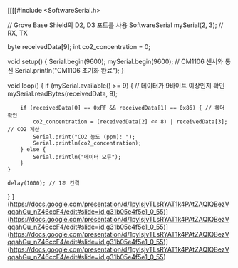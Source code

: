 [[[[#include <SoftwareSerial.h>

// Grove Base Shield의 D2, D3 포트를 사용
SoftwareSerial mySerial(2, 3); // RX, TX

byte receivedData[9];
int co2_concentration = 0;

void setup() {
    Serial.begin(9600);
    mySerial.begin(9600); // CM1106 센서와 통신
    Serial.println("CM1106 초기화 완료");
}

void loop() {
    if (mySerial.available() >= 9) { // 데이터가 9바이트 이상인지 확인
        mySerial.readBytes(receivedData, 9);

        if (receivedData[0] == 0xFF && receivedData[1] == 0x86) { // 헤더 확인
            co2_concentration = (receivedData[2] << 8) | receivedData[3]; // CO2 계산
            Serial.print("CO2 농도 (ppm): ");
            Serial.println(co2_concentration);
        } else {
            Serial.println("데이터 오류");
        }
    }

    delay(1000); // 1초 간격
}
](https://docs.google.com/presentation/d/1pyIsjvTLsRYAT1k4PAtZAQIQBezVqqahGu_nZ46ccF4/edit#slide=id.g31b05e4f5e1_0_55)](https://docs.google.com/presentation/d/1pyIsjvTLsRYAT1k4PAtZAQIQBezVqqahGu_nZ46ccF4/edit#slide=id.g31b05e4f5e1_0_55)](https://docs.google.com/presentation/d/1pyIsjvTLsRYAT1k4PAtZAQIQBezVqqahGu_nZ46ccF4/edit#slide=id.g31b05e4f5e1_0_55)](https://docs.google.com/presentation/d/1pyIsjvTLsRYAT1k4PAtZAQIQBezVqqahGu_nZ46ccF4/edit#slide=id.g31b05e4f5e1_0_55)
